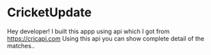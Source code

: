 # CricketUpdate
Hey developer! I built this appp using api which I got from https://cricapi.com 
Using this api you can show complete detail of the matches..
